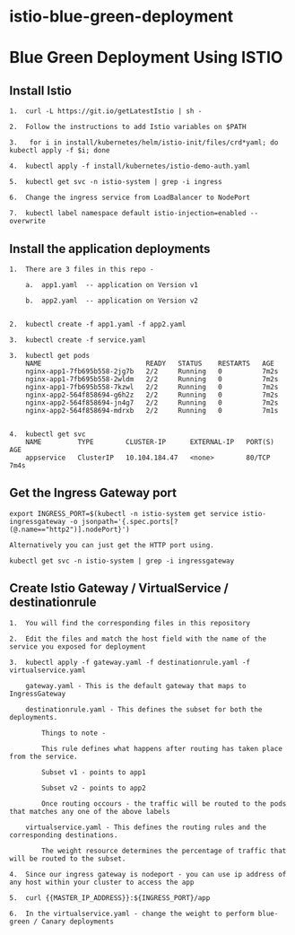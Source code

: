 # istio-blue-green-deployment

# Blue Green Deployment Using ISTIO

##  Install Istio

    1.  curl -L https://git.io/getLatestIstio | sh -
    
    2.  Follow the instructions to add Istio variables on $PATH
    
    3.   for i in install/kubernetes/helm/istio-init/files/crd*yaml; do kubectl apply -f $i; done

    4.  kubectl apply -f install/kubernetes/istio-demo-auth.yaml
    
    5.  kubectl get svc -n istio-system | grep -i ingress
    
    6.  Change the ingress service from LoadBalancer to NodePort 
    
    7.  kubectl label namespace default istio-injection=enabled --overwrite

    

##  Install the application deployments 

    1.  There are 3 files in this repo -
    
        a.  app1.yaml  -- application on Version v1
        
        b.  app2.yaml  -- application on Version v2 
        
        
    2.  kubectl create -f app1.yaml -f app2.yaml
    
    3.  kubectl create -f service.yaml
    
    3.  kubectl get pods 
        NAME                          READY   STATUS    RESTARTS   AGE
        nginx-app1-7fb695b558-2jg7b   2/2     Running   0          7m2s
        nginx-app1-7fb695b558-2wldm   2/2     Running   0          7m2s
        nginx-app1-7fb695b558-7kzwl   2/2     Running   0          7m2s
        nginx-app2-564f858694-g6h2z   2/2     Running   0          7m2s
        nginx-app2-564f858694-jn4g7   2/2     Running   0          7m2s
        nginx-app2-564f858694-mdrxb   2/2     Running   0          7m1s
        
        
    4.  kubectl get svc
        NAME         TYPE        CLUSTER-IP      EXTERNAL-IP   PORT(S)   AGE
        appservice   ClusterIP   10.104.184.47   <none>        80/TCP    7m4s

##  Get the Ingress Gateway port 

    export INGRESS_PORT=$(kubectl -n istio-system get service istio-ingressgateway -o jsonpath='{.spec.ports[?(@.name=="http2")].nodePort}')
    
    Alternatively you can just get the HTTP port using. 
    
    kubectl get svc -n istio-system | grep -i ingressgateway
    



##  Create Istio Gateway / VirtualService / destinationrule

    1.  You will find the corresponding files in this repository
    
    2.  Edit the files and match the host field with the name of the service you exposed for deployment
    
    3.  kubectl apply -f gateway.yaml -f destinationrule.yaml -f virtualservice.yaml 
    
        gateway.yaml - This is the default gateway that maps to IngressGateway
        
        destinationrule.yaml - This defines the subset for both the deployments. 
            
            Things to note -
            
            This rule defines what happens after routing has taken place from the service. 
            
            Subset v1 - points to app1
            
            Subset v2 - points to app2
            
            Once routing occours - the traffic will be routed to the pods that matches any one of the above labels 
            
        virtualservice.yaml - This defines the routing rules and the corresponding destinations. 
            
            The weight resource determines the percentage of traffic that will be routed to the subset. 
    
    4.  Since our ingress gateway is nodeport - you can use ip address of any host within your cluster to access the app
    
    5.  curl {{MASTER_IP_ADDRESS}}:${INGRESS_PORT}/app
    
    6.  In the virtualservice.yaml - change the weight to perform blue-green / Canary deployments 
   


    
    
    
    
    
    

